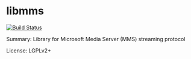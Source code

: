 #          libmms

[![Build Status](https://travis-ci.org/UnitedRPMs/libmms.svg?branch=master)](https://travis-ci.org/UnitedRPMs/libmms)
 
Summary:       Library for Microsoft Media Server (MMS) streaming protocol

 
License:       LGPLv2+
 
